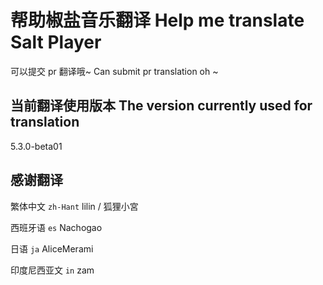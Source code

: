 # 帮助椒盐音乐翻译 Help me translate Salt Player

可以提交 pr 翻译哦~ Can submit pr translation oh ~

## 当前翻译使用版本 The version currently used for translation

5.3.0-beta01

## 感谢翻译

繁体中文 `zh-Hant`  lilin / 狐狸小宮

西班牙语 `es` Nachogao

日语 `ja` AliceMerami

印度尼西亚文 `in` zam